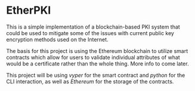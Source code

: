 # EtherPKI
This is a simple implementation of a blockchain-based PKI system that could be used to mitigate some of the issues with current public key encryption methods used on the Internet.

The basis for this project is using the Ethereum blockchain to utilize smart contracts which allow for users to validate individual attributes of what would be a certificate rather than the whole thing. More info to come later.

This project will be using *vyper* for the smart contract and *python* for the CLI interaction, as well as *Ethereum* for the storage of the contracts.
